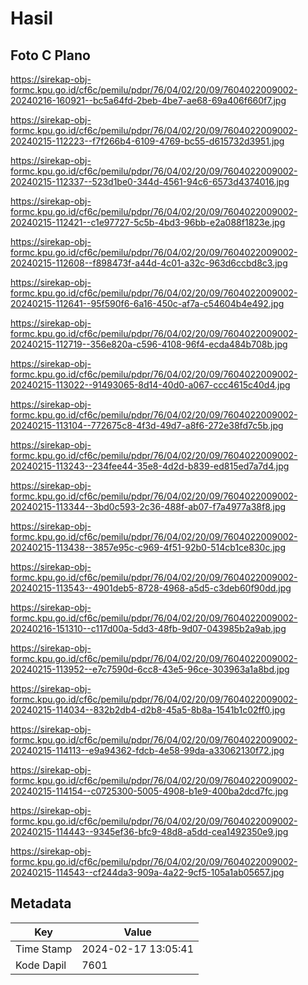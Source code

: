 # Hasil

## Foto C Plano

https://sirekap-obj-formc.kpu.go.id/cf6c/pemilu/pdpr/76/04/02/20/09/7604022009002-20240216-160921--bc5a64fd-2beb-4be7-ae68-69a406f660f7.jpg

https://sirekap-obj-formc.kpu.go.id/cf6c/pemilu/pdpr/76/04/02/20/09/7604022009002-20240215-112223--f7f266b4-6109-4769-bc55-d615732d3951.jpg

https://sirekap-obj-formc.kpu.go.id/cf6c/pemilu/pdpr/76/04/02/20/09/7604022009002-20240215-112337--523d1be0-344d-4561-94c6-6573d4374016.jpg

https://sirekap-obj-formc.kpu.go.id/cf6c/pemilu/pdpr/76/04/02/20/09/7604022009002-20240215-112421--c1e97727-5c5b-4bd3-96bb-e2a088f1823e.jpg

https://sirekap-obj-formc.kpu.go.id/cf6c/pemilu/pdpr/76/04/02/20/09/7604022009002-20240215-112608--f898473f-a44d-4c01-a32c-963d6ccbd8c3.jpg

https://sirekap-obj-formc.kpu.go.id/cf6c/pemilu/pdpr/76/04/02/20/09/7604022009002-20240215-112641--95f590f6-6a16-450c-af7a-c54604b4e492.jpg

https://sirekap-obj-formc.kpu.go.id/cf6c/pemilu/pdpr/76/04/02/20/09/7604022009002-20240215-112719--356e820a-c596-4108-96f4-ecda484b708b.jpg

https://sirekap-obj-formc.kpu.go.id/cf6c/pemilu/pdpr/76/04/02/20/09/7604022009002-20240215-113022--91493065-8d14-40d0-a067-ccc4615c40d4.jpg

https://sirekap-obj-formc.kpu.go.id/cf6c/pemilu/pdpr/76/04/02/20/09/7604022009002-20240215-113104--772675c8-4f3d-49d7-a8f6-272e38fd7c5b.jpg

https://sirekap-obj-formc.kpu.go.id/cf6c/pemilu/pdpr/76/04/02/20/09/7604022009002-20240215-113243--234fee44-35e8-4d2d-b839-ed815ed7a7d4.jpg

https://sirekap-obj-formc.kpu.go.id/cf6c/pemilu/pdpr/76/04/02/20/09/7604022009002-20240215-113344--3bd0c593-2c36-488f-ab07-f7a4977a38f8.jpg

https://sirekap-obj-formc.kpu.go.id/cf6c/pemilu/pdpr/76/04/02/20/09/7604022009002-20240215-113438--3857e95c-c969-4f51-92b0-514cb1ce830c.jpg

https://sirekap-obj-formc.kpu.go.id/cf6c/pemilu/pdpr/76/04/02/20/09/7604022009002-20240215-113543--4901deb5-8728-4968-a5d5-c3deb60f90dd.jpg

https://sirekap-obj-formc.kpu.go.id/cf6c/pemilu/pdpr/76/04/02/20/09/7604022009002-20240216-151310--c117d00a-5dd3-48fb-9d07-043985b2a9ab.jpg

https://sirekap-obj-formc.kpu.go.id/cf6c/pemilu/pdpr/76/04/02/20/09/7604022009002-20240215-113952--e7c7590d-6cc8-43e5-96ce-303963a1a8bd.jpg

https://sirekap-obj-formc.kpu.go.id/cf6c/pemilu/pdpr/76/04/02/20/09/7604022009002-20240215-114034--832b2db4-d2b8-45a5-8b8a-1541b1c02ff0.jpg

https://sirekap-obj-formc.kpu.go.id/cf6c/pemilu/pdpr/76/04/02/20/09/7604022009002-20240215-114113--e9a94362-fdcb-4e58-99da-a33062130f72.jpg

https://sirekap-obj-formc.kpu.go.id/cf6c/pemilu/pdpr/76/04/02/20/09/7604022009002-20240215-114154--c0725300-5005-4908-b1e9-400ba2dcd7fc.jpg

https://sirekap-obj-formc.kpu.go.id/cf6c/pemilu/pdpr/76/04/02/20/09/7604022009002-20240215-114443--9345ef36-bfc9-48d8-a5dd-cea1492350e9.jpg

https://sirekap-obj-formc.kpu.go.id/cf6c/pemilu/pdpr/76/04/02/20/09/7604022009002-20240215-114543--cf244da3-909a-4a22-9cf5-105a1ab05657.jpg


## Metadata

| Key        | Value               |
| ---------- | ------------------- |
| Time Stamp | 2024-02-17 13:05:41 |
| Kode Dapil | 7601                |



